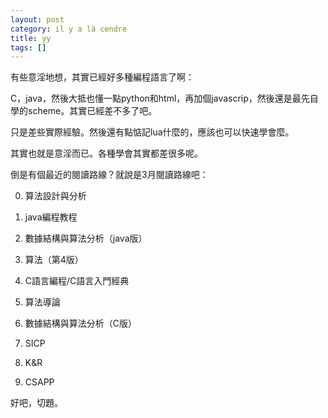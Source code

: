 ```yaml
---
layout: post
category: il y a là cendre
title: yy
tags: []
---
```


有些意淫地想，其實已經好多種編程語言了啊：

C，java，然後大抵也懂一點python和html，再加個javascrip，然後還是最先自學的scheme。其實已經差不多了吧。

只是差些實際經驗。然後還有點惦記lua什麼的，應該也可以快速學會麼。

其實也就是意淫而已。各種學會其實都差很多呢。

倒是有個最近的閱讀路線？就說是3月閱讀路線吧：

0. 算法設計與分析

1. java編程教程

2. 數據結構與算法分析（java版）

3. 算法（第4版）

4. C語言編程/C語言入門經典

5. 算法導論

6. 數據結構與算法分析（C版）

7. SICP

8. K&R

9. CSAPP

好吧，切題。


<!-- more -->
